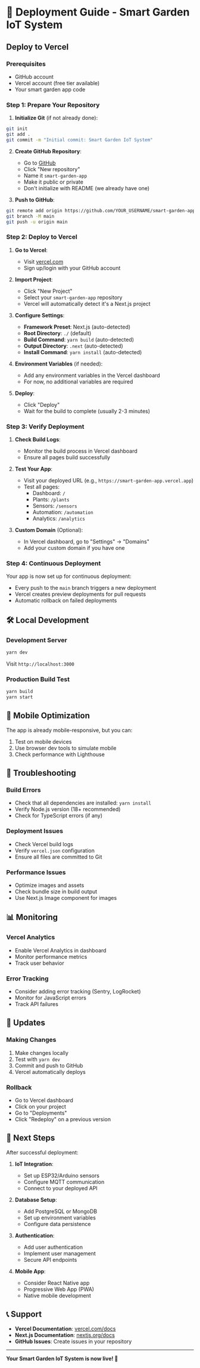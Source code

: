 # 🚀 Deployment Guide - Smart Garden IoT System

## Deploy to Vercel

### Prerequisites
- GitHub account
- Vercel account (free tier available)
- Your smart garden app code

### Step 1: Prepare Your Repository

1. **Initialize Git** (if not already done):
```bash
git init
git add .
git commit -m "Initial commit: Smart Garden IoT System"
```

2. **Create GitHub Repository**:
   - Go to [GitHub](https://github.com)
   - Click "New repository"
   - Name it `smart-garden-app`
   - Make it public or private
   - Don't initialize with README (we already have one)

3. **Push to GitHub**:
```bash
git remote add origin https://github.com/YOUR_USERNAME/smart-garden-app.git
git branch -M main
git push -u origin main
```

### Step 2: Deploy to Vercel

1. **Go to Vercel**:
   - Visit [vercel.com](https://vercel.com)
   - Sign up/login with your GitHub account

2. **Import Project**:
   - Click "New Project"
   - Select your `smart-garden-app` repository
   - Vercel will automatically detect it's a Next.js project

3. **Configure Settings**:
   - **Framework Preset**: Next.js (auto-detected)
   - **Root Directory**: `./` (default)
   - **Build Command**: `yarn build` (auto-detected)
   - **Output Directory**: `.next` (auto-detected)
   - **Install Command**: `yarn install` (auto-detected)

4. **Environment Variables** (if needed):
   - Add any environment variables in the Vercel dashboard
   - For now, no additional variables are required

5. **Deploy**:
   - Click "Deploy"
   - Wait for the build to complete (usually 2-3 minutes)

### Step 3: Verify Deployment

1. **Check Build Logs**:
   - Monitor the build process in Vercel dashboard
   - Ensure all pages build successfully

2. **Test Your App**:
   - Visit your deployed URL (e.g., `https://smart-garden-app.vercel.app`)
   - Test all pages:
     - Dashboard: `/`
     - Plants: `/plants`
     - Sensors: `/sensors`
     - Automation: `/automation`
     - Analytics: `/analytics`

3. **Custom Domain** (Optional):
   - In Vercel dashboard, go to "Settings" → "Domains"
   - Add your custom domain if you have one

### Step 4: Continuous Deployment

Your app is now set up for continuous deployment:
- Every push to the `main` branch triggers a new deployment
- Vercel creates preview deployments for pull requests
- Automatic rollback on failed deployments

## 🛠️ Local Development

### Development Server
```bash
yarn dev
```
Visit `http://localhost:3000`

### Production Build Test
```bash
yarn build
yarn start
```

## 📱 Mobile Optimization

The app is already mobile-responsive, but you can:
1. Test on mobile devices
2. Use browser dev tools to simulate mobile
3. Check performance with Lighthouse

## 🔧 Troubleshooting

### Build Errors
- Check that all dependencies are installed: `yarn install`
- Verify Node.js version (18+ recommended)
- Check for TypeScript errors (if any)

### Deployment Issues
- Check Vercel build logs
- Verify `vercel.json` configuration
- Ensure all files are committed to Git

### Performance Issues
- Optimize images and assets
- Check bundle size in build output
- Use Next.js Image component for images

## 📊 Monitoring

### Vercel Analytics
- Enable Vercel Analytics in dashboard
- Monitor performance metrics
- Track user behavior

### Error Tracking
- Consider adding error tracking (Sentry, LogRocket)
- Monitor for JavaScript errors
- Track API failures

## 🔄 Updates

### Making Changes
1. Make changes locally
2. Test with `yarn dev`
3. Commit and push to GitHub
4. Vercel automatically deploys

### Rollback
- Go to Vercel dashboard
- Click on your project
- Go to "Deployments"
- Click "Redeploy" on a previous version

## 🚀 Next Steps

After successful deployment:

1. **IoT Integration**:
   - Set up ESP32/Arduino sensors
   - Configure MQTT communication
   - Connect to your deployed API

2. **Database Setup**:
   - Add PostgreSQL or MongoDB
   - Set up environment variables
   - Configure data persistence

3. **Authentication**:
   - Add user authentication
   - Implement user management
   - Secure API endpoints

4. **Mobile App**:
   - Consider React Native app
   - Progressive Web App (PWA)
   - Native mobile development

## 📞 Support

- **Vercel Documentation**: [vercel.com/docs](https://vercel.com/docs)
- **Next.js Documentation**: [nextjs.org/docs](https://nextjs.org/docs)
- **GitHub Issues**: Create issues in your repository

---

**Your Smart Garden IoT System is now live! 🌱** 
